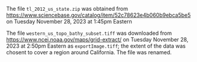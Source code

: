 The file `tl_2012_us_state.zip` was obtained from https://www.sciencebase.gov/catalog/item/52c78623e4b060b9ebca5be5 on Tuesday November 28, 2023 at 1:45pm Eastern

The file `western_us_topo_bathy_subset.tiff` was downloaded from https://www.ncei.noaa.gov/maps/grid-extract/ on Tuesday November 28, 2023 at 2:50pm Eastern as `exportImage.tiff`; the extent of the data was chosent to cover a region around California.  The file was renamed.